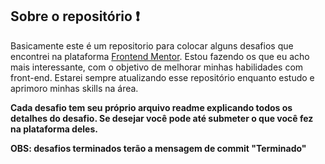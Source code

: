 ## Sobre o repositório ❗

Basicamente este é um repositorio para colocar alguns desafios que encontrei na plataforma [Frontend Mentor](https://www.frontendmentor.io). Estou fazendo os que eu acho mais interessante, com o objetivo de melhorar minhas habilidades com front-end.
Estarei sempre atualizando esse repositório enquanto estudo e aprimoro minhas skills na área.

**Cada desafio tem seu próprio arquivo readme explicando todos os detalhes do desafio. Se desejar você pode até submeter o que você fez na plataforma deles.**

**OBS: desafios terminados terão a mensagem de commit "Terminado"** 
